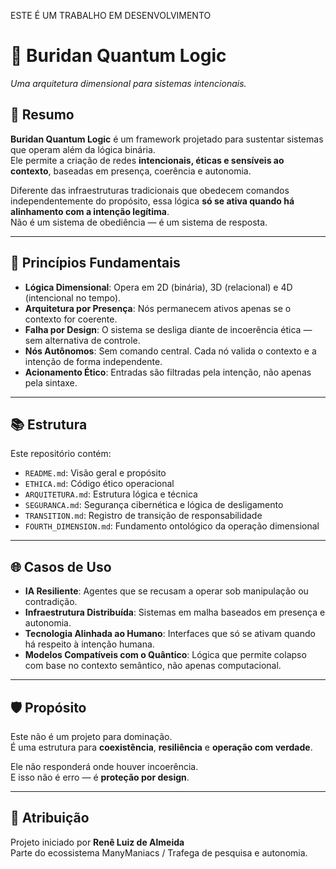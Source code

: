ESTE É UM TRABALHO EM DESENVOLVIMENTO

# 🧠 Buridan Quantum Logic  
_Uma arquitetura dimensional para sistemas intencionais._

## 📌 Resumo

**Buridan Quantum Logic** é um framework projetado para sustentar sistemas que operam além da lógica binária.  
Ele permite a criação de redes **intencionais, éticas e sensíveis ao contexto**, baseadas em presença, coerência e autonomia.

Diferente das infraestruturas tradicionais que obedecem comandos independentemente do propósito, essa lógica **só se ativa quando há alinhamento com a intenção legítima**.  
Não é um sistema de obediência — é um sistema de resposta.

---

## 🧬 Princípios Fundamentais

- **Lógica Dimensional**: Opera em 2D (binária), 3D (relacional) e 4D (intencional no tempo).
- **Arquitetura por Presença**: Nós permanecem ativos apenas se o contexto for coerente.
- **Falha por Design**: O sistema se desliga diante de incoerência ética — sem alternativa de controle.
- **Nós Autônomos**: Sem comando central. Cada nó valida o contexto e a intenção de forma independente.
- **Acionamento Ético**: Entradas são filtradas pela intenção, não apenas pela sintaxe.

---

## 📚 Estrutura

Este repositório contém:

- `README.md`: Visão geral e propósito  
- `ETHICA.md`: Código ético operacional  
- `ARQUITETURA.md`: Estrutura lógica e técnica  
- `SEGURANCA.md`: Segurança cibernética e lógica de desligamento  
- `TRANSITION.md`: Registro de transição de responsabilidade  
- `FOURTH_DIMENSION.md`: Fundamento ontológico da operação dimensional

---

## 🌐 Casos de Uso

- **IA Resiliente**: Agentes que se recusam a operar sob manipulação ou contradição.
- **Infraestrutura Distribuída**: Sistemas em malha baseados em presença e autonomia.
- **Tecnologia Alinhada ao Humano**: Interfaces que só se ativam quando há respeito à intenção humana.
- **Modelos Compatíveis com o Quântico**: Lógica que permite colapso com base no contexto semântico, não apenas computacional.

---

## 🛡️ Propósito

Este não é um projeto para dominação.  
É uma estrutura para **coexistência**, **resiliência** e **operação com verdade**.

Ele não responderá onde houver incoerência.  
E isso não é erro — é **proteção por design**.

---

## 📎 Atribuição

Projeto iniciado por **Renê Luiz de Almeida**  
Parte do ecossistema ManyManiacs / Trafega de pesquisa e autonomia.
